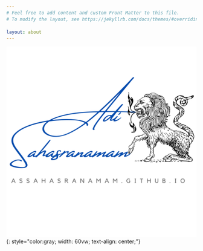 ```yaml
---
# Feel free to add content and custom Front Matter to this file.
# To modify the layout, see https://jekyllrb.com/docs/themes/#overriding-theme-defaults

layout: about
---
```

![About 4](https://github.com/ASSahasranamam/thesis/blob/primary/thesis/3.png?raw=true){: style="color:gray; width: 60vw; text-align: center;"}
<br>
<h1 style="color:gray; font-size:1em; text-align: center>{{ "Coming Soon!" | downcase }}</h1>
